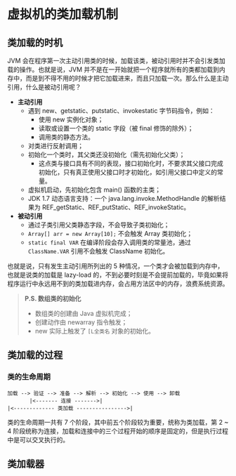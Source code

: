 # 虚拟机的类加载机制



## 类加载的时机

JVM 会在程序第一次主动引用类的时候，加载该类，被动引用时并不会引发类加载的操作。也就是说，JVM 并不是在一开始就把一个程序就所有的类都加载到内存中，而是到不得不用的时候才把它加载进来，而且只加载一次。那么什么是主动引用，什么是被动引用呢？

- **主动引用**
	- 遇到 new、getstatic、putstatic、invokestatic 字节码指令，例如：
		- 使用 new 实例化对象；
		- 读取或设置一个类的 static 字段（被 final 修饰的除外）；
		- 调用类的静态方法。
	- 对类进行反射调用；
	- 初始化一个类时，其父类还没初始化（需先初始化父类）；
		- 这点类与接口具有不同的表现，接口初始化时，不要求其父接口完成初始化，只有真正使用父接口时才初始化，如引用父接口中定义的常量。
	- 虚拟机启动，先初始化包含 main() 函数的主类；
	- JDK 1.7 动态语言支持：一个 java.lang.invoke.MethodHandle 的解析结果为 REF_getStatic、REF_putStatic、REF_invokeStatic。
- **被动引用**
	- 通过子类引用父类静态字段，不会导致子类初始化；
	- `Array[] arr = new Array[10];` 不会触发 Array 类初始化；
	- `static final VAR` 在编译阶段会存入调用类的常量池，通过 `ClassName.VAR` 引用不会触发 ClassName 初始化。

也就是说，只有发生主动引用所列出的 5 种情况，一个类才会被加载到内存中，也就是说类的加载是 lazy-load 的，不到必要时刻是不会提前加载的，毕竟如果将程序运行中永远用不到的类加载进内存，会占用方法区中的内存，浪费系统资源。

> **P.S. 数组类的初始化**
>
> - 数组类的创建由 Java 虚拟机完成；
> - 创建动作由 newarray 指令触发；
> - new 实际上触发了 `[L全类名` 对象的初始化。



## 类加载的过程

### 类的生命周期

```
加载 --> 验证 --> 准备 --> 解析 --> 初始化 --> 使用 --> 卸载
       |<------- 连接 ------->|
|<------------- 类加载 ---------------->|
```

类的生命周期一共有 7 个阶段，其中前五个阶段较为重要，统称为类加载，第 2 ~ 4 阶段统称为连接，加载和连接中的三个过程开始的顺序是固定的，但是执行过程中是可以交叉执行的。





## 类加载器